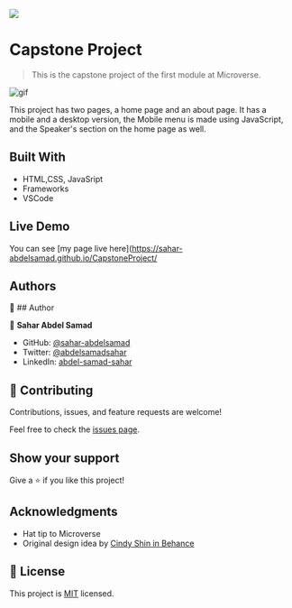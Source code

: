 ![](https://img.shields.io/badge/Microverse-blueviolet)

# Capstone Project

> This is the capstone project of the first module at Microverse.

![gif](images/portfolio.gif)

This project has two pages, a home page and an about page. It has a mobile and a desktop version, the Mobile menu is made using JavaScript, and the Speaker's section on the home page as well.

## Built With

- HTML,CSS, JavaSript
- Frameworks
- VSCode

## Live Demo

You can see [my page live here](https://sahar-abdelsamad.github.io/CapstoneProject/


## Authors

👤 ## Author

👤 **Sahar Abdel Samad**

- GitHub: [@sahar-abdelsamad](https://github.com/Sahar-AbdelSamad)
- Twitter: [@abdelsamadsahar](https://twitter.com/AbdelSamadSahar)
- LinkedIn: [abdel-samad-sahar](https://www.linkedin.com/in/abdel-samad-sahar-353977223/)

## 🤝 Contributing

Contributions, issues, and feature requests are welcome!

Feel free to check the [issues page](../../issues/).

## Show your support

Give a ⭐️ if you like this project!

## Acknowledgments

- Hat tip to Microverse
- Original design idea by [Cindy Shin in Behance](https://www.behance.net/gallery/29845175/CC-Global-Summit-2015)

## 📝 License

This project is [MIT](./MIT.md) licensed.